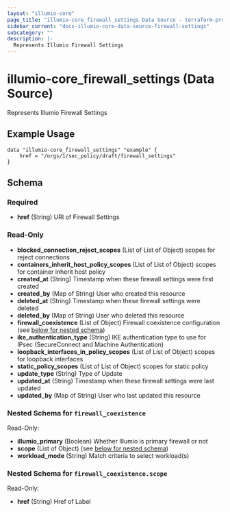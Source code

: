 ```yaml
---
layout: "illumio-core"
page_title: "illumio-core_firewall_settings Data Source - terraform-provider-illumio-core"
sidebar_current: "docs-illumio-core-data-source-firewall-settings"
subcategory: ""
description: |-
  Represents Illumio Firewall Settings
---
```


# illumio-core_firewall_settings (Data Source)

Represents Illumio Firewall Settings


Example Usage
------------

```hcl
data "illumio-core_firewall_settings" "example" {
    href = "/orgs/1/sec_policy/draft/firewall_settings"
}

```

<!-- schema generated by tfplugindocs -->
## Schema

### Required

- **href** (String) URI of Firewall Settings

### Read-Only

- **blocked_connection_reject_scopes** (List of List of Object) scopes for reject connections
- **containers_inherit_host_policy_scopes** (List of List of Object) scopes for container inherit host policy
- **created_at** (String) Timestamp when these firewall settings were first created
- **created_by** (Map of String) User who created this resource
- **deleted_at** (String) Timestamp when these firewall settings were deleted
- **deleted_by** (Map of String) User who deleted this resource
- **firewall_coexistence** (List of Object) Firewall coexistence configuration (see [below for nested schema](#nestedatt--firewall_coexistence))
- **ike_authentication_type** (String) IKE authentication type to use for IPsec (SecureConnect and Machine Authentication)
- **loopback_interfaces_in_policy_scopes** (List of List of Object) scopes for loopback interfaces
- **static_policy_scopes** (List of List of Object) scopes for static policy
- **update_type** (String) Type of Update
- **updated_at** (String) Timestamp when these firewall settings were last updated
- **updated_by** (Map of String) User who last updated this resource

<a id="nestedatt--firewall_coexistence"></a>
### Nested Schema for `firewall_coexistence`

Read-Only:

- **illumio_primary** (Boolean) Whether Illumio is primary firewall or not
- **scope** (List of Object) (see [below for nested schema](#nestedobjatt--firewall_coexistence--scope))
- **workload_mode** (String) Match criteria to select workload(s)

<a id="nestedobjatt--firewall_coexistence--scope"></a>
### Nested Schema for `firewall_coexistence.scope`

Read-Only:

- **href** (String) Href of Label


